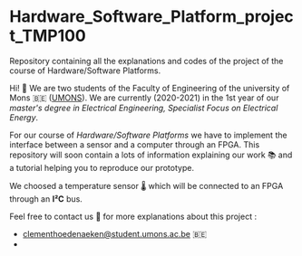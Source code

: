 # Hardware_Software_Platform_project_TMP100
Repository containing all the explanations and codes of the project of the course of Hardware/Software Platforms. 

Hi! 👋
We are two students of the Faculty of Engineering of the university of Mons 🇧🇪 ([UMONS](https://web.umons.ac.be/en/)). We are currently (2020-2021) in the 1st year of our  *master's degree in Electrical Engineering, Specialist Focus on Electrical Energy*. 



For our course of *Hardware/Software Platforms* we have to implement the interface between a sensor and a computer through an FPGA. This repository will soon contain a lots of information explaining our work 📚 and a tutorial helping you to reproduce our prototype. 

We choosed a temperature sensor 🌡️ which will be connected to an FPGA through an **I²C** bus. 

Feel free to contact us 📧 for more explanations about this project :
*  clementhoedenaeken@student.umons.ac.be  🇧🇪
*  
